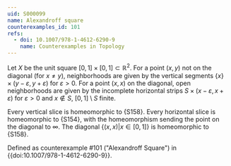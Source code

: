 ```yaml
---
uid: S000099
name: Alexandroff square
counterexamples_id: 101
refs:
  - doi: 10.1007/978-1-4612-6290-9
    name: Counterexamples in Topology
---
```

Let $X$ be the unit square $[0,1] \times [0,1] \subset \mathbb{R}^2$. For a point $(x,y)$ not on the diagonal (for $x \ne y$), neighborhoods are given by the vertical segments $\{x\} \times (y - \varepsilon,y + \varepsilon)$ for $\varepsilon > 0$. For a point $(x,x)$ on the diagonal, open neighborhoods are given by the incomplete horizontal strips $S \times (x - \varepsilon,x + \varepsilon)$ for $\varepsilon > 0$ and $x \notin S$, $[0,1] \setminus S$ finite.

Every vertical slice is homeomorphic to {S158}. Every horizontal slice is homeomorphic to {S154}, with the homeomorphism sending the point on the diagonal to $\infty$. The diagonal $\{(x,x) | x \in [0, 1]\}$ is homeomorphic to {S158}.

Defined as counterexample #101 ("Alexandroff Square")
in {{doi:10.1007/978-1-4612-6290-9}}.
